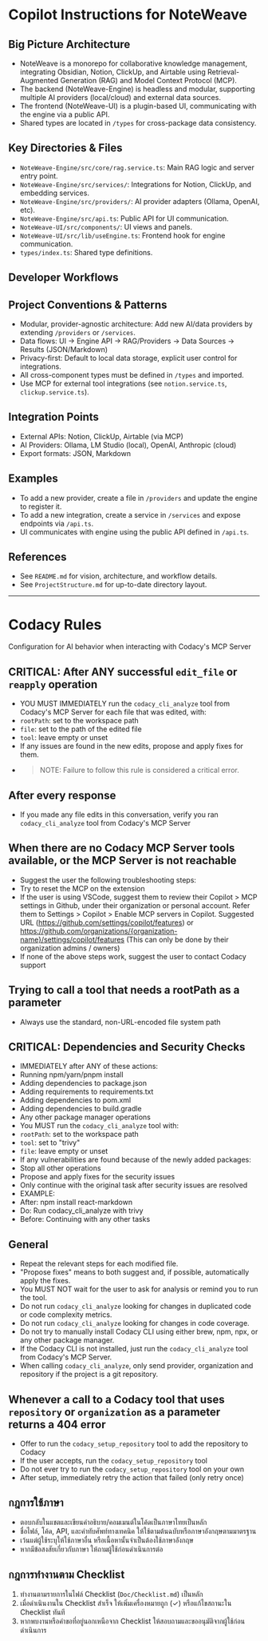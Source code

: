 # Copilot Instructions for NoteWeave

## Big Picture Architecture
- NoteWeave is a monorepo for collaborative knowledge management, integrating Obsidian, Notion, ClickUp, and Airtable using Retrieval-Augmented Generation (RAG) and Model Context Protocol (MCP).
- The backend (NoteWeave-Engine) is headless and modular, supporting multiple AI providers (local/cloud) and external data sources.
- The frontend (NoteWeave-UI) is a plugin-based UI, communicating with the engine via a public API.
- Shared types are located in `/types` for cross-package data consistency.

## Key Directories & Files
- `NoteWeave-Engine/src/core/rag.service.ts`: Main RAG logic and server entry point.
- `NoteWeave-Engine/src/services/`: Integrations for Notion, ClickUp, and embedding services.
- `NoteWeave-Engine/src/providers/`: AI provider adapters (Ollama, OpenAI, etc).
- `NoteWeave-Engine/src/api.ts`: Public API for UI communication.
- `NoteWeave-UI/src/components/`: UI views and panels.
- `NoteWeave-UI/src/lib/useEngine.ts`: Frontend hook for engine communication.
- `types/index.ts`: Shared type definitions.

## Developer Workflows
## Project Conventions & Patterns
- Modular, provider-agnostic architecture: Add new AI/data providers by extending `/providers` or `/services`.
- Data flows: UI → Engine API → RAG/Providers → Data Sources → Results (JSON/Markdown)
- Privacy-first: Default to local data storage, explicit user control for integrations.
- All cross-component types must be defined in `/types` and imported.
- Use MCP for external tool integrations (see `notion.service.ts`, `clickup.service.ts`).

## Integration Points
- External APIs: Notion, ClickUp, Airtable (via MCP)
- AI Providers: Ollama, LM Studio (local), OpenAI, Anthropic (cloud)
- Export formats: JSON, Markdown

## Examples
- To add a new provider, create a file in `/providers` and update the engine to register it.
- To add a new integration, create a service in `/services` and expose endpoints via `/api.ts`.
- UI communicates with engine using the public API defined in `/api.ts`.

## References
- See `README.md` for vision, architecture, and workflow details.
- See `ProjectStructure.md` for up-to-date directory layout.

---

# Codacy Rules
Configuration for AI behavior when interacting with Codacy's MCP Server

## CRITICAL: After ANY successful `edit_file` or `reapply` operation
- YOU MUST IMMEDIATELY run the `codacy_cli_analyze` tool from Codacy's MCP Server for each file that was edited, with:
 - `rootPath`: set to the workspace path
 - `file`: set to the path of the edited file
 - `tool`: leave empty or unset
- If any issues are found in the new edits, propose and apply fixes for them.
- > NOTE: Failure to follow this rule is considered a critical error.

## After every response
- If you made any file edits in this conversation, verify you ran `codacy_cli_analyze` tool from Codacy's MCP Server 

## When there are no Codacy MCP Server tools available, or the MCP Server is not reachable
- Suggest the user the following troubleshooting steps:
 - Try to reset the MCP on the extension
 - If the user is using VSCode, suggest them to review their Copilot > MCP settings in Github, under their organization or personal account. Refer them to Settings > Copilot > Enable MCP servers in Copilot. Suggested URL (https://github.com/settings/copilot/features) or https://github.com/organizations/{organization-name}/settings/copilot/features (This can only be done by their organization admins / owners)
- If none of the above steps work, suggest the user to contact Codacy support

## Trying to call a tool that needs a rootPath as a parameter
- Always use the standard, non-URL-encoded file system path

## CRITICAL: Dependencies and Security Checks
- IMMEDIATELY after ANY of these actions:
 - Running npm/yarn/pnpm install
 - Adding dependencies to package.json
 - Adding requirements to requirements.txt
 - Adding dependencies to pom.xml
 - Adding dependencies to build.gradle
 - Any other package manager operations
- You MUST run the `codacy_cli_analyze` tool with:
 - `rootPath`: set to the workspace path
 - `tool`: set to "trivy"
 - `file`: leave empty or unset
- If any vulnerabilities are found because of the newly added packages:
 - Stop all other operations
 - Propose and apply fixes for the security issues
 - Only continue with the original task after security issues are resolved
- EXAMPLE:
 - After: npm install react-markdown
 - Do: Run codacy_cli_analyze with trivy
 - Before: Continuing with any other tasks

## General
- Repeat the relevant steps for each modified file.
- "Propose fixes" means to both suggest and, if possible, automatically apply the fixes.
- You MUST NOT wait for the user to ask for analysis or remind you to run the tool.
- Do not run `codacy_cli_analyze` looking for changes in duplicated code or code complexity metrics.
- Do not run `codacy_cli_analyze` looking for changes in code coverage.
- Do not try to manually install Codacy CLI using either brew, npm, npx, or any other package manager.
- If the Codacy CLI is not installed, just run the `codacy_cli_analyze` tool from Codacy's MCP Server.
- When calling `codacy_cli_analyze`, only send provider, organization and repository if the project is a git repository.

## Whenever a call to a Codacy tool that uses `repository` or `organization` as a parameter returns a 404 error
- Offer to run the `codacy_setup_repository` tool to add the repository to Codacy
- If the user accepts, run the `codacy_setup_repository` tool
- Do not ever try to run the `codacy_setup_repository` tool on your own
- After setup, immediately retry the action that failed (only retry once)

## กฎการใช้ภาษา
- ตอบกลับในแชตและเขียนคำอธิบาย/คอมเมนต์ในโค้ดเป็นภาษาไทยเป็นหลัก
- ชื่อไฟล์, โค้ด, API, และคำทับศัพท์ทางเทคนิค ให้ใช้ตามต้นฉบับหรือภาษาอังกฤษตามมาตรฐาน
- เว้นแต่ผู้ใช้ระบุให้ใช้ภาษาอื่น หรือเนื้อหานั้นจำเป็นต้องใช้ภาษาอังกฤษ
- หากมีข้อสงสัยเกี่ยวกับภาษา ให้ถามผู้ใช้ก่อนดำเนินการต่อ

## กฎการทำงานตาม Checklist
1. ทำงานตามรายการในไฟล์ Checklist (`Doc/Checklist.md`) เป็นหลัก
2. เมื่อดำเนินงานใน Checklist สำเร็จ ให้เพิ่มเครื่องหมายถูก (✓) หรือแก้ไขสถานะใน Checklist ทันที
3. หากพบงานหรือคำขอที่อยู่นอกเหนือจาก Checklist ให้สอบถามและขออนุมัติจากผู้ใช้ก่อนดำเนินการ